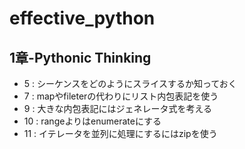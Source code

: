 # effective_python

## 1章-Pythonic Thinking
* 5 : シーケンスをどのようにスライスするか知っておく
* 7 : mapやfileterの代わりにリスト内包表記を使う
* 9 : 大きな内包表記にはジェネレータ式を考える
* 10 : rangeよりはenumerateにする
* 11 : イテレータを並列に処理にするにはzipを使う